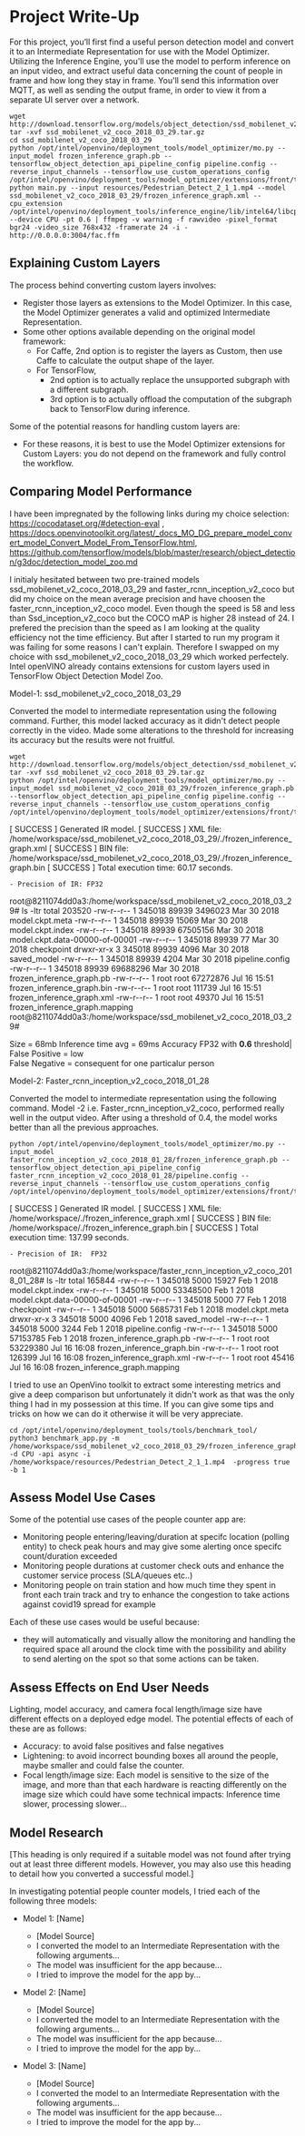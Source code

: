 # Project Write-Up


For this project, you’ll first find a useful person detection model and convert it to an Intermediate Representation for use with the Model Optimizer. Utilizing the Inference Engine, you'll use the model to perform inference on an input video, and extract useful data concerning the count of people in frame and how long they stay in frame. You'll send this information over MQTT, as well as sending the output frame, in order to view it from a separate UI server over a network.


```
wget http://download.tensorflow.org/models/object_detection/ssd_mobilenet_v2_coco_2018_03_29.tar.gz
tar -xvf ssd_mobilenet_v2_coco_2018_03_29.tar.gz
cd ssd_mobilenet_v2_coco_2018_03_29
python /opt/intel/openvino/deployment_tools/model_optimizer/mo.py --input_model frozen_inference_graph.pb --tensorflow_object_detection_api_pipeline_config pipeline.config --reverse_input_channels --tensorflow_use_custom_operations_config /opt/intel/openvino/deployment_tools/model_optimizer/extensions/front/tf/ssd_v2_support.json
python main.py --input resources/Pedestrian_Detect_2_1_1.mp4 --model ssd_mobilenet_v2_coco_2018_03_29/frozen_inference_graph.xml --cpu_extension /opt/intel/openvino/deployment_tools/inference_engine/lib/intel64/libcpu_extension_sse4.so --device CPU -pt 0.6 | ffmpeg -v warning -f rawvideo -pixel_format bgr24 -video_size 768x432 -framerate 24 -i - http://0.0.0.0:3004/fac.ffm
```

## Explaining Custom Layers

The process behind converting custom layers involves:
* Register those layers as extensions to the Model Optimizer. In this case, the Model Optimizer generates a valid and optimized Intermediate Representation.
* Some other options available depending on the original model framework:
  * For Caffe, 2nd option is to register the layers as Custom, then use Caffe to calculate the output shape of the layer.
  * For TensorFlow, 
    * 2nd option is to actually replace the unsupported subgraph with a different subgraph.
    * 3rd option is to actually offload the computation of the subgraph back to TensorFlow during inference. 


Some of the potential reasons for handling custom layers are:
* For these reasons, it is best to use the Model Optimizer extensions for Custom Layers: you do not depend on the framework and fully control the workflow.



## Comparing Model Performance

I have been impregnated by the following links during my choice selection: https://cocodataset.org/#detection-eval ,
https://docs.openvinotoolkit.org/latest/_docs_MO_DG_prepare_model_convert_model_Convert_Model_From_TensorFlow.html,
https://github.com/tensorflow/models/blob/master/research/object_detection/g3doc/detection_model_zoo.md

I initialy hesitated between two pre-trained models  ssd_mobilenet_v2_coco_2018_03_29 and faster_rcnn_inception_v2_coco but did my choice on the mean average precision and have choosen the 
faster_rcnn_inception_v2_coco model. Even though the speed is 58 and less than Ssd_inception_v2_coco but the COCO mAP is higher 28 instead of 24. 
I prefered the precision than the speed as I am looking at the quality efficiency not the time efficiency. But after I started to run my program it was failing for some reasons I can't explain. 
Therefore I swapped on my choice with ssd_mobilenet_v2_coco_2018_03_29 which worked perfectely.
Intel openVINO already contains extensions for custom layers used in TensorFlow Object Detection Model Zoo.

Model-1: ssd_mobilenet_v2_coco_2018_03_29

Converted the model to intermediate representation using the following command. Further, this model lacked accuracy as it didn't detect people correctly in the video. Made some alterations to the threshold for increasing its accuracy but the results were not fruitful.
```
wget http://download.tensorflow.org/models/object_detection/ssd_mobilenet_v2_coco_2018_03_29.tar.gz
tar -xvf ssd_mobilenet_v2_coco_2018_03_29.tar.gz
python /opt/intel/openvino/deployment_tools/model_optimizer/mo.py --input_model ssd_mobilenet_v2_coco_2018_03_29/frozen_inference_graph.pb --tensorflow_object_detection_api_pipeline_config pipeline.config --reverse_input_channels --tensorflow_use_custom_operations_config /opt/intel/openvino/deployment_tools/model_optimizer/extensions/front/tf/ssd_v2_support.json
```

[ SUCCESS ] Generated IR model.
[ SUCCESS ] XML file: /home/workspace/ssd_mobilenet_v2_coco_2018_03_29/./frozen_inference_graph.xml
[ SUCCESS ] BIN file: /home/workspace/ssd_mobilenet_v2_coco_2018_03_29/./frozen_inference_graph.bin
[ SUCCESS ] Total execution time: 60.17 seconds. 

	- Precision of IR: FP32

root@8211074dd0a3:/home/workspace/ssd_mobilenet_v2_coco_2018_03_29# ls -ltr
total 203520
-rw-r--r-- 1 345018 89939  3496023 Mar 30  2018 model.ckpt.meta
-rw-r--r-- 1 345018 89939    15069 Mar 30  2018 model.ckpt.index
-rw-r--r-- 1 345018 89939 67505156 Mar 30  2018 model.ckpt.data-00000-of-00001
-rw-r--r-- 1 345018 89939       77 Mar 30  2018 checkpoint
drwxr-xr-x 3 345018 89939     4096 Mar 30  2018 saved_model
-rw-r--r-- 1 345018 89939     4204 Mar 30  2018 pipeline.config
-rw-r--r-- 1 345018 89939 69688296 Mar 30  2018 frozen_inference_graph.pb
-rw-r--r-- 1 root   root  67272876 Jul 16 15:51 frozen_inference_graph.bin
-rw-r--r-- 1 root   root    111739 Jul 16 15:51 frozen_inference_graph.xml
-rw-r--r-- 1 root   root     49370 Jul 16 15:51 frozen_inference_graph.mapping
root@8211074dd0a3:/home/workspace/ssd_mobilenet_v2_coco_2018_03_29# 

Size = 68mb
Inference time avg = 69ms
Accuracy FP32  with **0.6** threshold| False Positive = low <br /> False Negative = consequent for one particalur person <br /> 


Model-2: Faster_rcnn_inception_v2_coco_2018_01_28

Converted the model to intermediate representation using the following command. Model -2 i.e. Faster_rcnn_inception_v2_coco, performed really well in the output video. After using a threshold of 0.4, the model works better than all the previous approaches.
```
python /opt/intel/openvino/deployment_tools/model_optimizer/mo.py --input_model faster_rcnn_inception_v2_coco_2018_01_28/frozen_inference_graph.pb --tensorflow_object_detection_api_pipeline_config faster_rcnn_inception_v2_coco_2018_01_28/pipeline.config --reverse_input_channels --tensorflow_use_custom_operations_config /opt/intel/openvino/deployment_tools/model_optimizer/extensions/front/tf/faster_rcnn_support.json

```

[ SUCCESS ] Generated IR model.
[ SUCCESS ] XML file: /home/workspace/./frozen_inference_graph.xml
[ SUCCESS ] BIN file: /home/workspace/./frozen_inference_graph.bin
[ SUCCESS ] Total execution time: 137.99 seconds. 

	- Precision of IR: 	FP32
    
root@8211074dd0a3:/home/workspace/faster_rcnn_inception_v2_coco_2018_01_28# ls -ltr
total 165844
-rw-r--r-- 1 345018 5000    15927 Feb  1  2018 model.ckpt.index
-rw-r--r-- 1 345018 5000 53348500 Feb  1  2018 model.ckpt.data-00000-of-00001
-rw-r--r-- 1 345018 5000       77 Feb  1  2018 checkpoint
-rw-r--r-- 1 345018 5000  5685731 Feb  1  2018 model.ckpt.meta
drwxr-xr-x 3 345018 5000     4096 Feb  1  2018 saved_model
-rw-r--r-- 1 345018 5000     3244 Feb  1  2018 pipeline.config
-rw-r--r-- 1 345018 5000 57153785 Feb  1  2018 frozen_inference_graph.pb
-rw-r--r-- 1 root   root 53229380 Jul 16 16:08 frozen_inference_graph.bin
-rw-r--r-- 1 root   root   126399 Jul 16 16:08 frozen_inference_graph.xml
-rw-r--r-- 1 root   root    45416 Jul 16 16:08 frozen_inference_graph.mapping


I tried to use an OpenVino toolkit to extract some interesting metrics and give a deep comparison but unfortunately it didn't work as that was the only thing I had in my possession at this time. If you can give some tips and tricks on how we can do it otherwise it will be very appreciate.

```
cd /opt/intel/openvino/deployment_tools/tools/benchmark_tool/
python3 benchmark_app.py -m /home/workspace/ssd_mobilenet_v2_coco_2018_03_29/frozen_inference_graph.xml  -d CPU -api async -i /home/workspace/resources/Pedestrian_Detect_2_1_1.mp4  -progress true -b 1
```





## Assess Model Use Cases

Some of the potential use cases of the people counter app are:

* Monitoring people entering/leaving/duration at specifc location (polling entity) to check peak hours and may give some alerting once specifc count/duration exceeded
* Monitoring people durations at customer check outs and enhance the customer service process (SLA/queues etc..)
* Monitoring people on train station and how much time they spent in front each train track and try to enhance the congestion to take actions against covid19 spread for example

Each of these use cases would be useful because:
* they will automatically and visually allow the monitoring and handling the required space all around the clock time with the possibility and ability to send alerting on the spot so that some actions can be taken.


## Assess Effects on End User Needs

Lighting, model accuracy, and camera focal length/image size have different effects on a
deployed edge model. The potential effects of each of these are as follows:
* Accuracy: to avoid false positives and  false negatives
* Lightening: to avoid incorrect bounding boxes all around the people, maybe smaller and could false the counter.
* Focal length/image size: Each model is sensitive to the size of the image, and more than that each hardware is reacting differently on the image size which could have some technical impacts: Inference time slower, processing slower...


## Model Research

[This heading is only required if a suitable model was not found after trying out at least three
different models. However, you may also use this heading to detail how you converted 
a successful model.]

In investigating potential people counter models, I tried each of the following three models:

- Model 1: [Name]
  - [Model Source]
  - I converted the model to an Intermediate Representation with the following arguments...
  - The model was insufficient for the app because...
  - I tried to improve the model for the app by...
  
- Model 2: [Name]
  - [Model Source]
  - I converted the model to an Intermediate Representation with the following arguments...
  - The model was insufficient for the app because...
  - I tried to improve the model for the app by...

- Model 3: [Name]
  - [Model Source]
  - I converted the model to an Intermediate Representation with the following arguments...
  - The model was insufficient for the app because...
  - I tried to improve the model for the app by...
